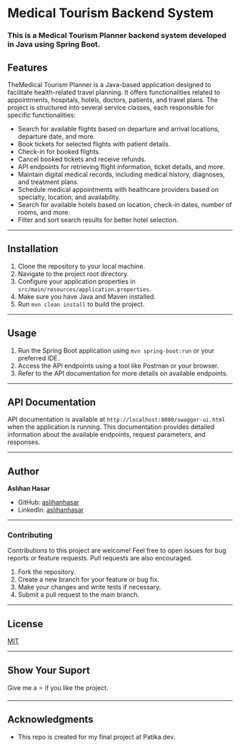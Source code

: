 # Medical Tourism Backend System

### This is a Medical Tourism Planner backend system developed in Java using Spring Boot.


## Features

TheMedical Tourism Planner is a Java-based application designed to facilitate health-related travel planning. It offers functionalities related to appointments, hospitals, hotels, doctors, patients, and travel plans.
The project is structured into several service classes, each responsible for specific functionalities:

- Search for available flights based on departure and arrival locations, departure date, and more.
- Book tickets for selected flights with patient details.
- Check-in for booked flights.
- Cancel booked tickets and receive refunds.
- API endpoints for retrieving flight information, ticket details, and more.
- Maintain digital medical records, including medical history, diagnoses, and treatment plans.
- Schedule medical appointments with healthcare providers based on specialty, location, and availability.
- Search for available hotels based on location, check-in dates, number of rooms, and more.
- Filter and sort search results for better hotel selection.

---

## Installation

1. Clone the repository to your local machine.
2. Navigate to the project root directory.
3. Configure your application properties in `src/main/resources/application.properties`.
4. Make sure you have Java and Maven installed.
5. Run `mvn clean install` to build the project.

---

## Usage

1. Run the Spring Boot application using `mvn spring-boot:run` or your preferred IDE.
2. Access the API endpoints using a tool like Postman or your browser.
3. Refer to the API documentation for more details on available endpoints.


---

## API Documentation

API documentation is available at `http://localhost:8080/swagger-ui.html` when the application is running.
This documentation provides detailed information about the available endpoints, request parameters, and responses.

---

## Author

**Aslıhan Hasar**

* GitHub: [aslihanhasar](https://github.com/aslihanhasar)
* LinkedIn: [aslıhanhasar](https://www.linkedin.com/in/asl%C4%B1hanhasar
  )

---

### Contributing

Contributions to this project are welcome! Feel free to open issues for bug reports or feature requests. Pull requests are also encouraged.

1. Fork the repository.
2. Create a new branch for your feature or bug fix.
3. Make your changes and write tests if necessary.
4. Submit a pull request to the main branch.

---

## License

[MIT](https://choosealicense.com/licenses/mit/)

---

## Show Your Suport

Give me a &#11088; if you like the project.

---

## Acknowledgments

* This repo is created for my final project at Patika.dev.



